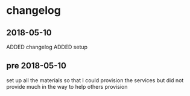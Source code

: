 # changelog 

## 2018-05-10

ADDED changelog 
ADDED setup

## pre 2018-05-10

set up all the materials so that I could provision the services
but did not provide much in the way to help others provision
